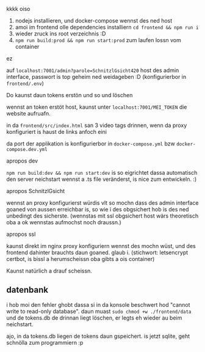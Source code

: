 kkkk oiso

1. nodejs installieren, und docker-compose wennst des ned host
2. amoi im frontend olle dependencies installiern `cd frontend && npm run i`
3. wieder zruck ins root verzeichnis :D
4. `npm run build:prod && npm run start:prod` zum laufen lossn vom container

ez

auf `localhost:7001/admin?parole=SchnitzlGsicht420` host des admin interface, passwort is top geheim ned weidageben :D (konfigurierbor in `frontend/.env`)

Do kaunst daun tokens erstön und so und löschen

wennst an token erstöt host, kaunst unter `localhost:7001/MEI_TOKEN` die website aufruafn.

in da `frontend/src/index.html` san 3 video tags drinnen, wenn da proxy konfiguriert is haust de links anfoch eini

da port der applikation is konfigurierbor in `docker-compose.yml` bzw `docker-compose.dev.yml`

apropos dev

`npm run build:dev && npm run start:dev` is so eigrichtet dassa automatisch den server neichstart wennst a .ts file veränderst, is nice zum entwickeln. :)

apropos SchnitzlGsicht

wennst an proxy konfigurierst würdis vlt so mochn dass des admin interface goaned von aussen erreichbar is, so wie i des obgsichert hob is des ned unbedingt des sicherste. (wennstas mit ssl obgsichert host wärs theoretisch oba a ok wennstas aufmochst noch draussn.)

apropos ssl

kaunst direkt im nginx proxy konfiguriern wennst des mochn wüst, und des frontend dahinter brauchts daun goaned. glaub i. (stichwort: letsencrypt certbot, is bissl a herumscheissn oba gibts a ois container)

Kaunst natürlich a drauf scheissn.

## datenbank

i hob moi den fehler ghobt dassa si in da konsole beschwert hod "cannot write to read-only database". daun muast `sudo chmod +w ./frontend/data` und de tokens.db de drinnan liegt löschen, er legts eh wieder au beim neichstart.

ajo, in da tokens.db liegen de tokens daun gspeichert. is jetzt sqlite, geht schnölla zum programmiern :p
